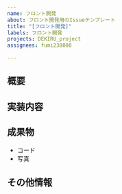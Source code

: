```yaml
---
name: フロント開発
about: フロント開発用のIssueテンプレート
title: "[フロント開発]"
labels: フロント開発
projects: DEKIRU_project
assignees: fumi238000

---
```


## 概要
<!-- 実現する機能概要を入力    (ここは表示されません)-->

## 実装内容
<!-- 必要な実装内容を記載する    (ここは表示されません)-->

## 成果物
<!-- 成果物(アウトプット）を記載する    (ここは表示されません)-->
- コード
- 写真

## その他情報
<!-- 参考情報などの付加情報を記載する    (ここは表示されません)-->
